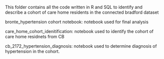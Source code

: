 This folder contains all the code written in R and SQL to identify and describe a cohort of care home residents in the connected bradford dataset

bronte_hypertension cohort notebook: notebook used for final analysis 

care_home_cohort_idenitification: notebook used to identify the cohort of care home residnets from CB

cb_2172_hypertension_diagnosis: notebook used to determine diagnosis of hypertension in the cohort. 


